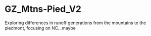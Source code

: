# GZ_Mtns-Pied_V2
Exploring differences in runoff generations from the mountains to the piedmont, focusing on NC...maybe

